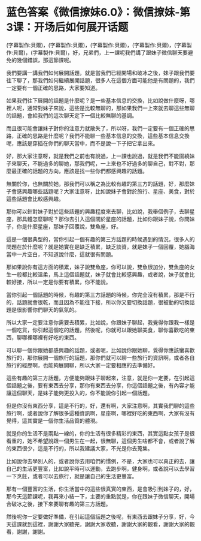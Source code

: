 # 蓝色答案《微信撩妹6.0》：微信撩妹-第3课：开场后如何展开话题

(字幕製作:貝爾)，(字幕製作:貝爾)，(字幕製作:貝爾)，(字幕製作:貝爾)，(字幕製作:貝爾)，(字幕製作:貝爾)，好，兄弟們，上一課呢我們講了跟妹子微信聊天要避免的幾個錯誤，那這節課呢。

我們要講一講我們如何展開話題，就是當我們已經開場和破冰之後，妹子跟我們要往下聊了，那我們如何繼續展開話題，很多人在這個方面可能他是有問題的，我們一定要有一個正確的思路，大家要知道。

如果我們往下展開的話題是什麼呢？是一些基本信息的交換，比如說做什麼呀，哪裡人呢，通常對妹子來說，這些是比較無聊的，那如果我們一上來就去聊這些無聊的話題，會給我們的這次聊天定下一個比較無聊的基調。

而且很可能會讓妹子對你的注意力就散失了，所以呀，我們一定要有一個正確的思路，正確的思路是什麼呢？我們不能聊一些基本信息的交換，這些基本信息交換呢，應該是穿插在你們的聊天當中，而不是說一下子把它拿出來。

好，那大家注意呀，就是我們之前也有說過，上一課也說過，就是我們不能圍繞妹子來聊天，不能過多的聊她，那我們呢，一上來也不好過多的聊自己，對不對，那麼最正確的話題的方向，應該是找一些你們都感興趣的話題。

無關於你，也無關於她，那我們可以稱之為比較有趣的第三方的話題，好，那麼妹子會感興趣哪些話題呢？大家注意呀，比如說妹子會對於旅行、星座、美食，對於這些話題會比較感興趣。

那你可以針對妹子對於這些話題的興趣程度來去聊，比如說，我舉個例子，去聊星座，那具體怎麼聊呢？那你去引入這個關於星座的話題，比如你跟妹子說，你問妹子，你是什麼星座，那妹子回覆說，雙魚座，好。

這是一個很典型的，當你引起一個有趣的第三方話題的時候遇到的情況，很多人的問題在於什麼呢？就是她實在是缺乏積累，缺乏談資，就是妹子一個回覆，她腦海當中一片空白，不知道說什麼，這就很有問題。

那如果說你有這方面的積累，妹子說雙魚座，你可以說，雙魚很加分，雙魚座的女生一般都比較溫柔，馬上這個話題就，妹子就會比較感興趣，或者說，妹子就會比較好接，所以一定是你要有積累，你不能說。

當你引起一個話題的時候，有趣的第三方話題的時候，你完全沒有積累，那是不行的，話題就會很乾，而且因為不能往下接，所以你又要切換話題，很被動的切換話題是很影響你們聊天的氣氛的。

所以大家一定要注意你需要去積累，比如說，你跟妹子聊起，我覺得你跟我一樣是一個吃貨，你引起這個吃的話題，然後呢，你就可以跟她聊美食，聊你喜歡吃的東西，聊哪裡哪裡有好吃的東西。

可以聊一個你跟她都感興趣的話題，或者呢，比如說你跟她聊，覺得你應該蠻喜歡旅行的，那你展開一個旅行的話題，那你們就可以聊一些旅行的資訊啊，或者各自旅行的經歷啊，也能夠展開聊，所以大家一定要相應的去準備好。

這些有趣的第三方話題，方便能夠跟妹子聊起來，注意，就是你一定要，在引起這個話題之後，要有東西去分享，那你有東西去分享，你這個話題之後，有內容才能讓這個聊天，是妹子能夠更投入的，你不能說你引起一個話題。

但是你沒有東西分享，這是不行的，好，還有啊，大家注意啊，其實我們聊的這些旅行啊，或者說你了解很多這種資訊啊，星座啊，哪裡好吃的東西啊，大家有沒有覺得，這其實是一個你生活品質的體現。

就是你的生活不是兩點一線的，你的生活有很多精彩的東西，其實這點女孩子是很看重的，她不希望說跟一個男生在一起，很無聊，這個男生啥都不會，或者說了解的東西很少，這是不行的，所以我建議大家，不光是你去蒐集。

比如說你去學別人的，或者說你去用咱們的慣例，不是，大家也可以真正的去，讓自己的生活更豐富，比如說平時可以運動，去跑步啊，健身啊，或者說可以去學習一下烹飪，或者可以去旅行，就是讓自己的生活更豐富。

那有一個豐富的生活，你生活當中的這些很真實的東西，是會吸引到妹子的，好，那今天這節課呢，我再來小結一下，主要的重點就是，你在跟妹子微信聊天，開場合破冰之後，接下來要聊有趣的第三方話題。

然後呢你一定要做好準備，在引起這個話題之後呢，有東西去跟妹子分享，好，今天這課就到這裡，謝謝大家聽完，謝謝大家收聽，謝謝大家的觀看，謝謝大家的觀看，謝謝，謝謝。

